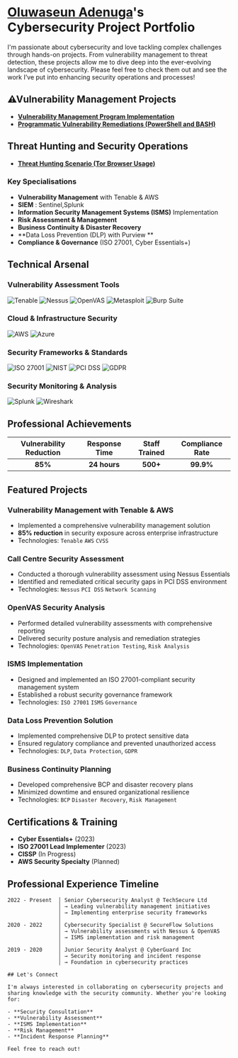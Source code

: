 # <a href="https://www.linkedin.com/in/oluwaseunadenuga/">Oluwaseun Adenuga</a>'s Cybersecurity Project Portfolio 

I'm passionate about cybersecurity and love tackling complex challenges through hands-on projects. From vulnerability management to threat detection, these projects allow me to dive deep into the ever-evolving landscape of cybersecurity. Please feel free to check them out and see the work I’ve put into enhancing security operations and processes!


## ⚠Vulnerability Management Projects

- **[Vulnerability Management Program Implementation](https://github.com/joshcybertest/vulnerability-management-program)**
- **[Programmatic Vulnerability Remediations (PowerShell and BASH)](https://github.com/joshcybertest/programmatic-vulnerability-remediations)**

## Threat Hunting and Security Operations

- **[Threat Hunting Scenario (Tor Browser Usage)](https://github.com/joshmadakor0/threat-hunting-scenario-tor)**

### Key Specialisations
- **Vulnerability Management** with Tenable & AWS
- **SIEM** : Sentinel,Splunk
- **Information Security Management Systems (ISMS)** Implementation
- **Risk Assessment & Management**
- **Business Continuity & Disaster Recovery**
- **Data Loss Prevention (DLP) with Purview **
- **Compliance & Governance** (ISO 27001, Cyber Essentials+)

## Technical Arsenal

### Vulnerability Assessment Tools
![Tenable](https://img.shields.io/badge/Tenable-0052CC?style=flat-square&logo=tenable&logoColor=white)
![Nessus](https://img.shields.io/badge/Nessus-00C176?style=flat-square&logo=tenable&logoColor=white)
![OpenVAS](https://img.shields.io/badge/OpenVAS-4B9CD3?style=flat-square&logo=openvas&logoColor=white)
![Metasploit](https://img.shields.io/badge/Metasploit-2596CD?style=flat-square&logo=metasploit&logoColor=white)
![Burp Suite](https://img.shields.io/badge/Burp_Suite-FF6633?style=flat-square&logo=portswigger&logoColor=white)

### Cloud & Infrastructure Security
![AWS](https://img.shields.io/badge/AWS-232F3E?style=flat-square&logo=amazon-aws&logoColor=white)
![Azure](https://img.shields.io/badge/Microsoft_Azure-0089D0?style=flat-square&logo=microsoft-azure&logoColor=white)

### Security Frameworks & Standards
![ISO 27001](https://img.shields.io/badge/ISO_27001-0052CC?style=flat-square&logo=iso&logoColor=white)
![NIST](https://img.shields.io/badge/NIST-1B365D?style=flat-square&logo=nist&logoColor=white)
![PCI DSS](https://img.shields.io/badge/PCI_DSS-0066CC?style=flat-square&logo=visa&logoColor=white)
![GDPR](https://img.shields.io/badge/GDPR-0052CC?style=flat-square&logo=gdpr&logoColor=white)

### Security Monitoring & Analysis
![Splunk](https://img.shields.io/badge/Splunk-000000?style=flat-square&logo=splunk&logoColor=white)
![Wireshark](https://img.shields.io/badge/Wireshark-1679A7?style=flat-square&logo=wireshark&logoColor=white)

## Professional Achievements

<div align="center">

| Vulnerability Reduction |Response Time | Staff Trained | Compliance Rate |
|:---------------------------:|:----------------:|:-----------------:|:-------------------:|
| **85%** | **24 hours** | **500+** | **99.9%** |

</div>

## Featured Projects

### Vulnerability Management with Tenable & AWS
- Implemented a comprehensive vulnerability management solution
- **85% reduction** in security exposure across enterprise infrastructure
- Technologies: `Tenable` `AWS` `CVSS`

### Call Centre Security Assessment
- Conducted a thorough vulnerability assessment using Nessus Essentials
- Identified and remediated critical security gaps in PCI DSS environment
- Technologies: `Nessus` `PCI DSS` `Network Scanning`

### OpenVAS Security Analysis
- Performed detailed vulnerability assessments with comprehensive reporting
- Delivered security posture analysis and remediation strategies
- Technologies: `OpenVAS` `Penetration Testing`, `Risk Analysis`

### ISMS Implementation
- Designed and implemented an ISO 27001-compliant security management system
- Established a robust security governance framework
- Technologies: `ISO 27001` `ISMS` `Governance`

### Data Loss Prevention Solution
- Implemented comprehensive DLP to protect sensitive data
- Ensured regulatory compliance and prevented unauthorized access
- Technologies: `DLP`, `Data Protection`, `GDPR`

### Business Continuity Planning
- Developed comprehensive BCP and disaster recovery plans
- Minimized downtime and ensured organizational resilience
- Technologies: `BCP` `Disaster Recovery`, `Risk Management`

## Certifications & Training

- **Cyber Essentials+** (2023)
- **ISO 27001 Lead Implementer** (2023)
- **CISSP** (In Progress)
- **AWS Security Specialty** (Planned)

## Professional Experience Timeline

```
2022 - Present  │ Senior Cybersecurity Analyst @ TechSecure Ltd
                │ → Leading vulnerability management initiatives
                │ → Implementing enterprise security frameworks
                │
2020 - 2022     │ Cybersecurity Specialist @ SecureFlow Solutions  
                │ → Vulnerability assessments with Nessus & OpenVAS
                │ → ISMS implementation and risk management
                │
2019 - 2020     │ Junior Security Analyst @ CyberGuard Inc
                │ → Security monitoring and incident response
                │ → Foundation in cybersecurity practices

## Let's Connect

I'm always interested in collaborating on cybersecurity projects and sharing knowledge with the security community. Whether you're looking for:

- **Security Consultation**
- **Vulnerability Assessment**
- **ISMS Implementation**
- **Risk Management**
- **Incident Response Planning**

Feel free to reach out!
